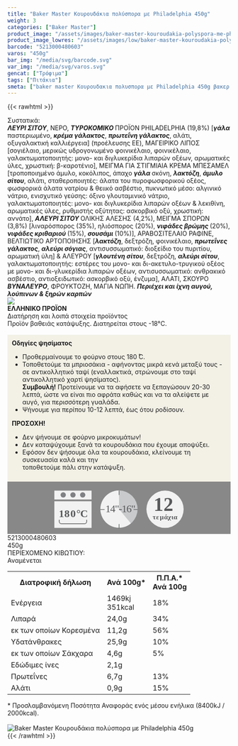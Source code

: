 ```yaml
---
title: "Baker Master Κουρουδάκια πολύσπορα με Philadelphia 450g"
weight: 3
categories: ["Baker Master"]
product_image: "/assets/images/baker-master-kouroudakia-polyspora-me-philadelphia-450g.jpg"
product_image_lowres: "/assets/images/low/baker-master-kouroudakia-polyspora-me-philadelphia-450g.jpg"
barcode: "5213000480603"
varos: "450g"
bar_img: "/media/svg/barcode.svg"
var_img: "/media/svg/varos.svg"
gencat: ["Τρόφιμα"]
tags: ["Πιτάκια"]
smeta: ["baker master Κουρουδακια πολυσπορα με Philadelphia 450g βακερ μαστερ Κουρουδακια πολυσπορα με Philadelphia 450g baker master kouroudakia polyspora me philadelphia 450g μπεικερ μαστερ 5213000480603 πηιλαδελπηια filadelfia φιλαδελφια φιλαδέλφια"]
---
```

{{< rawhtml >}}

<div class="sload4"><div class="product"><div id="sistatika">Συστατικά:</div><div class="alltext"><strong><em>ΛΕΥΡΙ ΣΙΤΟΥ</em></strong>, ΝΕΡΟ, <strong><em>ΤΥΡΟΚΟΜΙΚΟ </em></strong>ΠΡΟΪΟΝ PHILADELPHIA (19,8%) [<strong><em>γάλα </em></strong>παστεριωμένο, <strong><em>κρέμα γάλακτος</em></strong>, <strong><em>πρωτεΐνη γάλακτος</em></strong>, αλάτι, οξυγαλακτική καλλιέργεια] (προέλευσης ΕΕ), ΜΑΓΕΙΡΙΚΟ ΛΙΠΟΣ [σογιέλαιο, μερικώς υδρογονωμένο φοινικέλαιο, φοινικέλαιο, γαλακτωματοποιητής: μονο- και διγλυκερίδια λιπαρών οξέων, αρωματικές ύλες, χρωστική: β-καροτένιο], ΜΕΙΓΜΑ ΓΙΑ ΣΤΙΓΜΙΑΙΑ ΚΡΕΜΑ ΜΠΕΣΑΜΕΛ [τροποποιημένο άμυλο, κοκόλιπος, άπαχο <strong><em>γάλα </em></strong>σκόνη, <strong><em>λακτόζη</em></strong>, <strong><em>άμυλο σίτου</em></strong>, αλάτι, σταθεροποιητές: άλατα του πυροφωσφορικού οξέος, φωσφορικά άλατα νατρίου &amp; θειικό ασβέστιο, πυκνωτικό μέσο: αλγινικό νάτριο, ενισχυτικό γεύσης: όξινο γλουταμινικό νάτριο, γαλακτωματοποιητές: μονο- και διγλυκερίδια λιπαρών οξέων &amp; λεκιθίνη, αρωματικές ύλες, ρυθμιστής οξύτητας: ασκορβικό οξύ, χρωστική: αννάτο], <strong><em>ΑΛΕΥΡΙ ΣΙΤΟΥ </em></strong>ΟΛΙΚΗΣ ΑΛΕΣΗΣ (4,2%), ΜΕΙΓΜΑ ΣΠΟΡΩΝ (3,8%) [λιναρόσπορος (35%), ηλιόσπορος (20%), <strong><em>νιφάδες βρώμης </em></strong>(20%), <strong><em>νιφάδες κριθαριού </em></strong>(15%), <strong><em>σουσάμι </em></strong>(10%)], ΑΡΑΒΟΣΙΤΕΛΑΙΟ ΡΑΦΙΝΕ, ΒΕΛΤΙΩΤΙΚΟ ΑΡΤΟΠΟΙΗΣΗΣ [<strong><em>λακτόζη</em></strong>, δεξτρόζη, φοινικέλαιο, <strong><em>πρωτεΐνες γάλακτος</em></strong>, <strong><em>αλεύρι σόγιας</em></strong>, αντισυσσωματικό: διοξείδιο του πυριτίου, αρωματική ύλη] &amp; ΑΛΕΥΡΟΥ [<strong><em>γλουτένη σίτου</em></strong>, δεξτρόζη, <strong><em>αλεύρι σίτου</em></strong>, γαλακτωματοποιητής: εστέρες του μονο- και δι-ακετυλο-τρυγικού οξέος με μονο- και δι-γλυκερίδια λιπαρών οξέων, αντισυσσωματικό: ανθρακικό ασβέστιο, αντιοξειδωτικό: ασκορβικό οξύ, ένζυμα], ΑΛΑΤΙ, ΣΚΟΥΡΟ <strong><em>ΒΥΝΑΛΕΥΡΟ</em></strong>, ΦΡΟΥΚΤΟΖΗ, ΜΑΓΙΑ ΝΩΠΗ. <strong><em>Περιέχει και ίχνη αυγού, λούπινων &amp; ξηρών καρπών</em></strong></div><div id="flag"><div id="flagimage" style="margin:0"><img src="/media/icons/gr.svg"></div><span id="flagtext"><b>ΕΛΛΗΝΙΚΟ ΠΡΟΪΟΝ</b></span></div><div id="loipa">Διατήρηση και λοιπά στοιχεία προϊόντος</div><div class="alltext">Προϊόν βαθειάς κατάψυξης. Διατηρείται στους -18°C.<br><br><div style="background:#f3f1e6;padding:10px;margin:0px"><b>Οδηγίες ψησίματος</b><br><ul><li>Προθερμαίνουμε το φούρνο στους 180 ̊C.</li><li>Τοποθετούμε τα μπριοσάκια - αφήνοντας μικρά κενά μεταξύ τους - σε αντικολλητικό ταψί (εναλλακτικά, στρώνουμε στο ταψί αντικολλητικό χαρτί ψησίματος).</li><b>Συμβουλή!</b> Προτείνουμε να τα αφήσετε να ξεπαγώσουν 20-30 λεπτά, ώστε να είναι πιο αφράτα καθώς και να τα αλείψετε με αυγό, για περισσότερη γυαλάδα.<li>Ψήνουμε για περίπου 10-12 λεπτά, έως ότου ροδίσουν.</li></ul><b>ΠΡΟΣΟΧΗ!</b><br><ul><li>Δεν ψήνουμε σε φούρνο μικροκυμάτων!</li><li>Δεν καταψύχουμε ξανά τα κουρουδάκια που έχουμε αποψύξει.</li><li>Εφόσον δεν ψήσουμε όλα τα κουρουδάκια, κλείνουμε τη συσκευασία καλά και την<br>τοποθετούμε πάλι στην κατάψυξη.</li></ul></div><div style="width:auto;margin:0px;background:#888"><div style="max-width:292px;margin:auto;padding:20px 20px 12px"><svg viewBox="0 0 292 85.37"><defs><style>.cls-1{fill:#f2f2f2}.cls-2{font-size:15.5px;letter-spacing:-.01em}.cls-13,.cls-19,.cls-2,.cls-20,.cls-9{fill:#58595b}.cls-13,.cls-2,.cls-9{font-family:csans;font-weight:700}.cls-3{letter-spacing:-.01em}.cls-4{letter-spacing:-.01em}.cls-5{letter-spacing:0}.cls-6{letter-spacing:.01em}.cls-7{letter-spacing:-.01em}.cls-8{letter-spacing:-.01em}.cls-9{font-size:44.05px;letter-spacing:-.07em}.cls-10{letter-spacing:0}.cls-11{fill:#808184}.cls-12{fill:gray}.cls-13{font-size:24px}.cls-14{letter-spacing:-.06em}.cls-15{letter-spacing:0}.cls-16{letter-spacing:-.01em}.cls-17{letter-spacing:-.02em}.cls-18{fill:#c8cacb}.cls-20{font-size:23.88px;font-family:csans;letter-spacing:-.05em}</style></defs><title>Asset 34</title><g id="Layer_2" data-name="Layer 2"><g id="Layer_1-2" data-name="Layer 1"><circle class="cls-1" cx="250" cy="42.34" r="42"></circle><text class="cls-2" transform="translate(221.94 64.7)">τ<tspan class="cls-3" x="7.94" y="0">ε</tspan><tspan class="cls-4" x="16.38" y="0">μ</tspan><tspan class="cls-5" x="25.73" y="0">ά</tspan><tspan class="cls-6" x="34.4" y="0">χ</tspan><tspan class="cls-7" x="42.4" y="0">ι</tspan><tspan class="cls-8" x="47.44" y="0">α</tspan></text><text class="cls-9" transform="translate(224.33 45.88)">1<tspan class="cls-10" x="22.08" y="0">2</tspan></text><rect class="cls-1" y="0.34" width="84" height="20"></rect><rect class="cls-1" y="24.34" width="84" height="60"></rect><circle class="cls-11" cx="20" cy="10" r="6"></circle><circle class="cls-11" cx="42" cy="10" r="6"></circle><circle class="cls-11" cx="64" cy="10" r="6"></circle><path class="cls-1" d="M68,34H16a4.05,4.05,0,0,0-4,4V66H72V38A4.05,4.05,0,0,0,68,34ZM11,66v4a5,5,0,0,0,5,5H68a5,5,0,0,0,5-5V66Z"></path><path class="cls-12" d="M72,66v4a4.05,4.05,0,0,1-4,4H16a4.05,4.05,0,0,1-4-4V66H10v4a6,6,0,0,0,6,6H68a6,6,0,0,0,6-6V66Z"></path><text class="cls-13" transform="translate(10.1 60.39)"><tspan class="cls-14">1</tspan><tspan class="cls-15" x="12.36" y="0">8</tspan><tspan class="cls-16" x="26.09" y="0">0</tspan><tspan class="cls-17" x="39.58" y="0">°</tspan><tspan x="48.43" y="0">C</tspan></text><circle class="cls-18" cx="146" cy="42" r="42"></circle><path class="cls-1" d="M146,42l26.88,32.27A42,42,0,1,1,145.94,0Z"></path><path class="cls-19" d="M146.19,10.37a.66.66,0,0,1-.66-.66V1.06a.67.67,0,1,1,1.33,0V9.71A.66.66,0,0,1,146.19,10.37Z"></path><path class="cls-19" d="M188,43.55h-8.66a.67.67,0,0,1,0-1.33H188a.67.67,0,0,1,0,1.33Z"></path><path class="cls-19" d="M146.19,85.37a.67.67,0,0,1-.66-.66V76.05a.67.67,0,0,1,1.33,0v8.66A.67.67,0,0,1,146.19,85.37Z"></path><path class="cls-19" d="M113,43.55h-8.65a.67.67,0,1,1,0-1.33H113a.67.67,0,0,1,0,1.33Z"></path><text class="cls-20" transform="translate(115.18 49.09)">14"-16"</text></g></g></svg></div></div></div><div id="barcode"><div id="barimage1"></div><span id="bartext">5213000480603</span></div><div id="varos"><div id="varosimage1"></div><span id="varostext">450g</span></div><div id="kivotio">ΠΕΡΙΕΧΟΜΕΝΟ ΚΙΒΩΤΙΟΥ:<br>Αναμένεται</div><table id="diatable"><tbody><tr><th>Διατροφική δήλωση</th><th>Ανά 100g*</th><th>Π.Π.Α.*<br>Ανά 100g</th></tr><tr><td class="texr2">Ενέργεια</td><td class="texr">1469kj<br>351kcal</td><td class="texr">18%</td></tr><tr><td class="texr2">Λιπαρά</td><td class="texr">24,0g</td><td class="texr">34%</td></tr><tr><td class="gray">εκ των οποίων Κορεσµένα</td><td class="gray2">11,2g</td><td class="gray2">56%</td></tr><tr><td class="texr2">Yδατάνθρακες</td><td class="texr">25,9g</td><td class="texr">10%</td></tr><tr><td class="gray">εκ των οποίων Σάκχαρα</td><td class="gray2">4,6g</td><td class="gray2">5%</td></tr><tr><td class="texr2">Εδώδιμες ίνες</td><td class="texr">2,1g</td><td class="texr"></td></tr><tr><td class="texr2">Πρωτεΐνες</td><td class="texr">6,7g</td><td class="texr">13%</td></tr><tr><td class="texr2">Αλάτι</td><td class="texr">0,9g</td><td class="texr">15%</td></tr></tbody></table><div class="alltext">* Προσλαμβανόμενη Ποσότητα Αναφοράς ενός μέσου ενήλικα (8400kJ / 2000kcal).</div><br><div class="pimg"><img alt="Baker Master Κουρουδάκια πολύσπορα με Philadelphia 450g" title="Baker Master Κουρουδάκια πολύσπορα με Philadelphia 450g" src="/assets/images/baker-master-kouroudakia-polyspora-me-philadelphia-450g.jpg"></div></div></div>
{{< /rawhtml >}}


